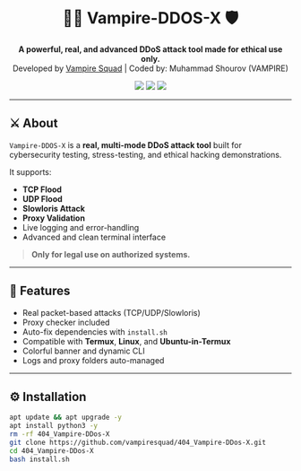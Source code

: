 <h1 align="center">
  🧛‍♂️ Vampire-DDOS-X 🛡️
</h1>

<p align="center">
  <b>A powerful, real, and advanced DDoS attack tool made for ethical use only.</b><br>
  Developed by <a href="https://github.com/vampiresquad">Vampire Squad</a> | Coded by: Muhammad Shourov (VAMPIRE)
</p>

<p align="center">
  <img src="https://img.shields.io/badge/Platform-Termux%20%7C%20Linux-black?style=flat-square&logo=linux">
  <img src="https://img.shields.io/badge/Made%20With-Python-blue?style=flat-square&logo=python">
  <img src="https://img.shields.io/github/stars/vampiresquad/Vampire-DDOS-X?style=social">
</p>

---

## ⚔️ About

`Vampire-DDOS-X` is a **real, multi-mode DDoS attack tool** built for cybersecurity testing, stress-testing, and ethical hacking demonstrations.

It supports:
- **TCP Flood**
- **UDP Flood**
- **Slowloris Attack**
- **Proxy Validation**
- Live logging and error-handling
- Advanced and clean terminal interface

> **Only for legal use on authorized systems.**

---

## 🧠 Features

- Real packet-based attacks (TCP/UDP/Slowloris)
- Proxy checker included
- Auto-fix dependencies with `install.sh`
- Compatible with **Termux**, **Linux**, and **Ubuntu-in-Termux**
- Colorful banner and dynamic CLI
- Logs and proxy folders auto-managed

---

## ⚙️ Installation

```bash
apt update && apt upgrade -y
apt install python3 -y
rm -rf 404_Vampire-DDos-X
git clone https://github.com/vampiresquad/404_Vampire-DDos-X.git
cd 404_Vampire-DDos-X
bash install.sh
